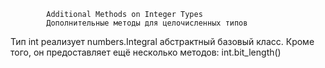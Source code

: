             Additional Methods on Integer Types     
            Дополнительные методы для целочисленных типов
Тип int реализует numbers.Integral абстрактный базовый класс. Кроме того, он
предоставляет ещё несколько методов:
 int.bit_length()